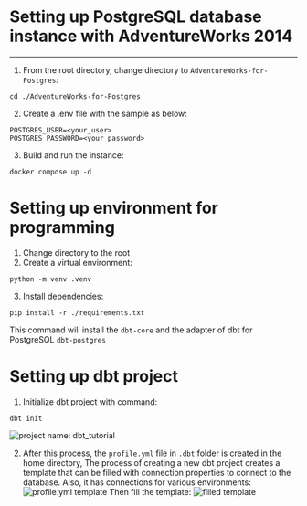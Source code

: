 # Setting up PostgreSQL database instance with AdventureWorks 2014
---
1. From the root directory, change directory to `AdventureWorks-for-Postgres`:
```shell
cd ./AdventureWorks-for-Postgres
```
2. Create a .env file with the sample as below:
```plain_text
POSTGRES_USER=<your_user>
POSTGRES_PASSWORD=<your_password>
```
3. Build and run the instance:
```shell
docker compose up -d
```

# Setting up environment for programming
1. Change directory to the root
2. Create a virtual environment:
```shell
python -m venv .venv
```
3. Install dependencies:
```shell
pip install -r ./requirements.txt
```

This command will install the `dbt-core` and the adapter of dbt for PostgreSQL `dbt-postgres`

# Setting up dbt project
1. Initialize dbt project with command:
```shell
dbt init
```
![project name: dbt_tutorial](image.png)

2. After this process, the `profile.yml` file in `.dbt` folder is created in the home directory, The process of creating a new dbt project creates a template that can be filled with connection properties to connect to the database. Also, it has connections for various environments: 
![profile.yml template](image-1.png)
Then fill the template: 
![filled template](image-2.png)

